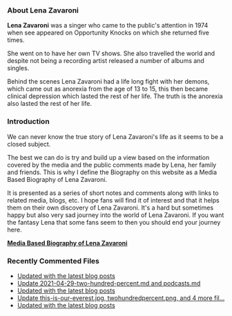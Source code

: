 ### About Lena Zavaroni

<p><strong>Lena Zavaroni</strong> was a singer who came to the public's attention in 1974 when see appeared on Opportunity Knocks on which she returned five times.</p>

<p>She went on to have her own TV shows. She also travelled the world and despite not being a recording artist released a number of albums and singles.</p>

<p>Behind the scenes Lena Zavaroni had a life long fight with her demons, which came out as anorexia from the age of 13 to 15, this then became clinical depression which lasted the rest of her life. The truth is the anorexia also lasted the rest of her life.</p>

### Introduction

<p>We can never know the true story of Lena Zavaroni's life as it seems to be a closed subject.</p>

<p>The best we can do is try and build up a view based on the information covered by the media and the public comments made by Lena, her family and friends. This is why I define the Biography on this website as a Media Based Biography of Lena Zavaroni.</p>

<p>It is presented as a series of short notes and comments along with links to related media, blogs, etc. I hope fans will find it of interest and that it helps them on their own discovery of Lena Zavaroni. It's a hard but sometimes happy but also very sad journey into the world of Lena Zavaroni. If you want the fantasy Lena that some fans seem to then you should end your journey here.</p>

<a href="https://fanzoflenazavaroni.github.io/biography/lena-zavaroni/"><strong>Media Based Biography of Lena Zavaroni</strong></a>

### Recently Commented Files

<!-- BLOG-POST-LIST:START -->
- [Updated with the latest blog posts](https://github.com/FanzOfLenaZavaroni/fanzoflenazavaroni.github.io/commit/1ed3ecc4844f8e6c1e5e6535156d39b437c582ff)
- [Update 2021-04-29-two-hundred-percent.md and podcasts.md](https://github.com/FanzOfLenaZavaroni/fanzoflenazavaroni.github.io/commit/a27da1b206ebf53710b04415ba55c15fa32c2f3f)
- [Updated with the latest blog posts](https://github.com/FanzOfLenaZavaroni/fanzoflenazavaroni.github.io/commit/cb994601d50fc704c8114b8e2d2c5274d05ce50a)
- [Update this-is-our-everest.jpg, twohundredpercent.png, and 4 more fil…](https://github.com/FanzOfLenaZavaroni/fanzoflenazavaroni.github.io/commit/0d747b6849f3808cf0f0125eb0b67494541710a4)
- [Updated with the latest blog posts](https://github.com/FanzOfLenaZavaroni/fanzoflenazavaroni.github.io/commit/f173d8055a29324bf1083264e2f1ac44da9dbdf5)
<!-- BLOG-POST-LIST:END -->
